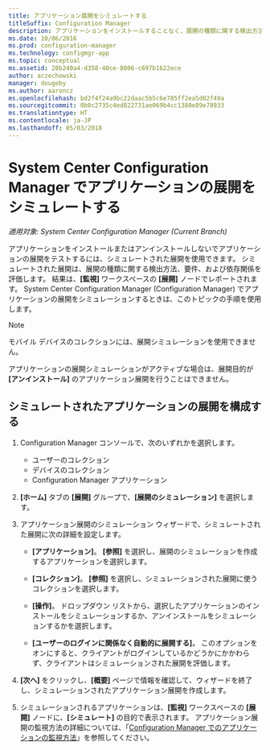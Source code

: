 ```yaml
---
title: アプリケーション展開をシミュレートする
titleSuffix: Configuration Manager
description: アプリケーションをインストールすることなく、展開の種類に関する検出方法、要件、および依存関係を評価します。
ms.date: 10/06/2016
ms.prod: configuration-manager
ms.technology: configmgr-app
ms.topic: conceptual
ms.assetid: 28b240a4-d358-40ce-8006-c697b1622ece
author: aczechowski
manager: dougeby
ms.author: aaroncz
ms.openlocfilehash: bd2f4f24a9bc22daac5b5c6e785ff2ea5d02f49a
ms.sourcegitcommit: 0b0c2735c4ed822731ae069b4cc1380e89e78933
ms.translationtype: HT
ms.contentlocale: ja-JP
ms.lasthandoff: 05/03/2018
---
```

# <a name="simulate-application-deployments-with-system-center-configuration-manager"></a>System Center Configuration Manager でアプリケーションの展開をシミュレートする

*適用対象: System Center Configuration Manager (Current Branch)*

アプリケーションをインストールまたはアンインストールしないでアプリケーションの展開をテストするには、シミュレートされた展開を使用できます。 シミュレートされた展開は、展開の種類に関する検出方法、要件、および依存関係を評価します。 結果は、**[監視]** ワークスペースの **[展開]** ノードでレポートされます。 System Center Configuration Manager (Configuration Manager) でアプリケーションの展開をシミュレーションするときは、このトピックの手順を使用します。  

> [!NOTE]  
> モバイル デバイスのコレクションには、展開シミュレーションを使用できません。  
>   
> アプリケーションの展開シミュレーションがアクティブな場合は、展開目的が **[アンインストール]** のアプリケーション展開を行うことはできません。  

## <a name="configure-a-simulated-application-deployment"></a>シミュレートされたアプリケーションの展開を構成する

1.  Configuration Manager コンソールで、次のいずれかを選択します。  
    -   ユーザーのコレクション  
    -   デバイスのコレクション  
    -   Configuration Manager アプリケーション  

2.  **[ホーム]** タブの **[展開]** グループで、**[展開のシミュレーション]** を選択します。  

3.  アプリケーション展開のシミュレーション ウィザードで、シミュレートされた展開に次の詳細を設定します。  

    -   **[アプリケーション]**。 **[参照]** を選択し、展開のシミュレーションを作成するアプリケーションを選択します。  

    -   **[コレクション]**。 **[参照]** を選択し、シミュレーションされた展開に使うコレクションを選択します。  

    -   **[操作]**。 ドロップダウン リストから、選択したアプリケーションのインストールをシミュレーションするか、アンインストールをシミュレーションするかを選択します。  

    -   **[ユーザーのログインに関係なく自動的に展開する]**。 このオプションをオンにすると、クライアントがログインしているかどうかにかかわらず、クライアントはシミュレーションされた展開を評価します。  

4.  **[次へ]** をクリックし、**[概要]** ページで情報を確認して、ウィザードを終了し、シミュレーションされたアプリケーション展開を作成します。  

5.  シミュレーションされるアプリケーションは、**[監視]** ワークスペースの **[展開]** ノードに、**[シミュレート]** の目的で表示されます。 アプリケーション展開の監視方法の詳細については、「[Configuration Manager でのアプリケーションの監視方法](../../apps/deploy-use/monitor-applications-from-the-console.md)」を参照してください。  
